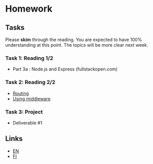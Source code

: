 # Homework

## Tasks

Please **skim** through the reading. You are expected to have 100% understanding at this point. The topics will be more clear next week. 

### Task 1: Reading 1/2

- Part 3a : Node.js and Express (fullstackopen.com)

###  Task 2: Reading 2/2
- [Routing]()
- [Using middleware](https://expressjs.com/en/guide/using-middleware.html)

###  Task 3: Project
- Deliverable #1

## Links

- [EN](https://fullstackopen.com/en/part3/node_js_and_express)
- [FI](https://fullstackopen.com/osa3/node_js_ja_express)
